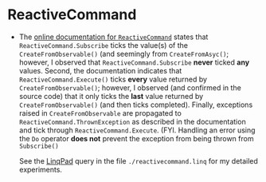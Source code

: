 # ReactiveCommand

- The [online documentation for `ReactiveCommand`](https://reactiveui.net/docs/handbook/commands/) states that `ReactiveCommand.Subscribe` ticks the value(s) of the `CreateFromObservable()` (and seemingly from `CreateFromAsyc()`; however, I observed that `ReactiveCommand.Subscribe` **never** ticked **any** values. Second, the documentation indicates that `ReactiveCommand.Execute()` ticks **every** value returned by `CreateFromObservable()`; however, I observed (and confirmed in the source code) that it only ticks the **last** value returned by `CreateFromObservable()` (and then ticks completed). Finally, exceptions raised in `CreateFromObservable` are propagated to `ReactiveCommand.ThrownException` as described in the documentation and tick through `ReactiveCommand.Execute`. (FYI. Handling an error using the `Do` operator **does not** prevent the exception from being thrown from `Subscribe()`

  See the [LinqPad](https://www.linqpad.net/) query in the file `./reactivecommand.linq` for my detailed experiments.